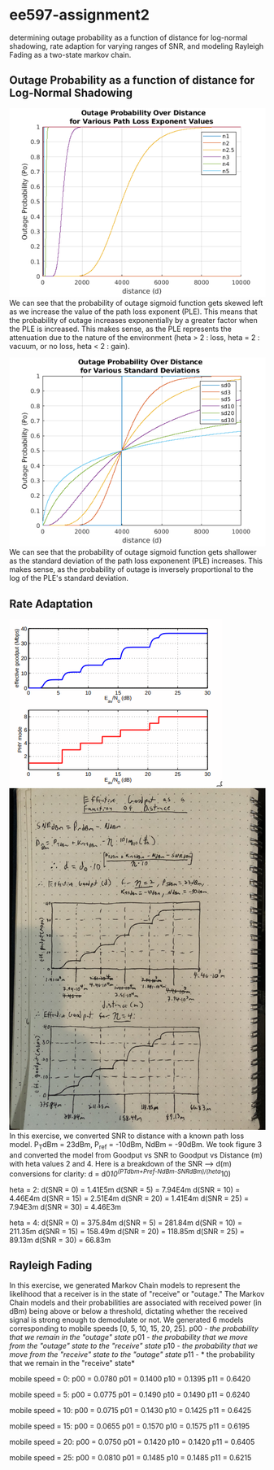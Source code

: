 # ee597-assignment2
determining outage probability as a function of distance for log-normal shadowing, rate adaption for varying ranges of SNR, and modeling Rayleigh Fading as a two-state markov chain.


## Outage Probability as a function of distance for Log-Normal Shadowing 
![*Figure 1: Probability of Outage for Various Path Loss Exponent Values*](p1_pathLossExp.png)
We can see that the probability of outage sigmoid function gets skewed left as we increase the value of the path loss exponent (PLE). This means that the probability of outage increases exponentially by a greater factor when the PLE is increased. This makes sense, as the PLE represents the attenuation due to the nature of the environment (heta > 2 : loss, heta = 2 : vacuum, or no loss, heta < 2 : gain).

![*Figure 2: Probability of Outage for Various Standard Deviations (as applied to the Path Loss Exponent)*](p1_sd.png)
We can see that the probability of outage sigmoid function gets shallower as the standard deviation of the path loss exponenent (PLE) increases. This makes sense, as the probability of outage is inversely proportional to the log of the PLE's standard deviation.

## Rate Adaptation
![*Figure 3: Effective Goodput (Mbps) as a function of SNR*](eff_goodput_vs_snr.png)
![*Figure 4: Effective Goodput (Mbps) as a function of Distance (m)*](eff_goodput_vs_d.png)
In this exercise, we converted SNR to distance with a known path loss model. P<sub>T</sub>dBm = 23dBm, P<sub>ref</sub> = -10dBm, NdBm = -90dBm. We took figure 3 and converted the model from Goodput vs SNR to Goodput vs Distance (m) with heta values 2 and 4.
Here is a breakdown of the SNR --> d(m) conversions for clarity:
d = d0*10<sup>(PTdbm+Pref-NdBm-SNRdBm)/(heta*10)</sup>

heta = 2:
d(SNR = 0)  = 1.41E5m
d(SNR = 5)  = 7.94E4m
d(SNR = 10) = 4.46E4m
d(SNR = 15) = 2.51E4m
d(SNR = 20) = 1.41E4m
d(SNR = 25) = 7.94E3m
d(SNR = 30) = 4.46E3m

heta = 4:
d(SNR = 0)  = 375.84m
d(SNR = 5)  = 281.84m
d(SNR = 10) = 211.35m
d(SNR = 15) = 158.49m
d(SNR = 20) = 118.85m
d(SNR = 25) = 89.13m
d(SNR = 30) = 66.83m

## Rayleigh Fading
In this exercise, we generated Markov Chain models to represent the likelihood that a receiver is in the state of "receive" or "outage." The Markov Chain models and their probabilities are associated with received power (in dBm) being above or below a threshold, dictating whether the received signal is strong enough to demodulate or not. We generated 6 models corresponding to mobile speeds [0, 5, 10, 15, 20, 25]. 
p00 - *the probability that we remain in the "outage" state*
p01 - *the probability that we move from the "outage" state to the "receive" state*
p10 - *the probability that we move from the "receive" state to the "outage" state*
p11 - * the probability that we remain in the "receive" state*

mobile speed = 0:
p00 = 0.0780
p01 = 0.1400
p10 = 0.1395
p11 = 0.6420

mobile speed = 5:
p00 = 0.0775
p01 = 0.1490
p10 = 0.1490
p11 = 0.6240

mobile speed = 10:
p00 = 0.0715
p01 = 0.1430
p10 = 0.1425
p11 = 0.6425

mobile speed = 15:
p00 = 0.0655
p01 = 0.1570
p10 = 0.1575
p11 = 0.6195

mobile speed = 20:
p00 = 0.0750
p01 = 0.1420
p10 = 0.1420
p11 = 0.6405

mobile speed = 25:
p00 = 0.0810
p01 = 0.1485
p10 = 0.1485
p11 = 0.6215
